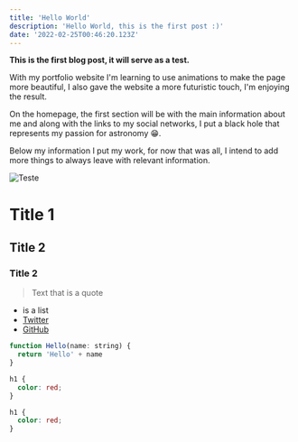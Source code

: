 ```yaml
---
title: 'Hello World'
description: 'Hello World, this is the first post :)'
date: '2022-02-25T00:46:20.123Z'
---
```


**This is the first blog post, it will serve as a test.**

With my portfolio website I'm learning to use animations to make the page more beautiful, I also gave the website a more futuristic touch, I'm enjoying the result.

On the homepage, the first section will be with the main information about me and along with the links to my social networks, I put a black hole that represents my passion for astronomy 😁.

Below my information I put my work, for now that was all, I intend to add more things to always leave with relevant information.

![Teste](../assets/mesh.png)

# Title 1

## Title 2

### Title 2

> Text that is a quote

- is a list
- [Twitter](https://twitter.com/nuloki_)
- [GitHub](https://github.com/lockdzn)

```jsx
function Hello(name: string) {
  return 'Hello' + name
}
```

```css
h1 {
  color: red;
}

h1 {
  color: red;
}
```
